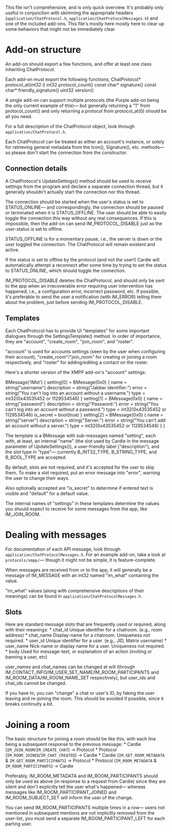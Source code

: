 This file isn't comprehensive, and is only quick overview. It's probably
only useful in conjunction with skimming the appropriate headers
(`application/ChatProtocol.h`, `application/ChatProtocolMessages.h`) and one of
the included add-ons.
This file's mostly here mostly here to clear up some behaviors that might not be
immediately clear.


# Add-on structure
An add-on should export a few functions, and offer at least one class inheriting
ChatProtocol.

Each add-on must export the following functions;
	ChatProtocol* protocol_at(int32 i)
	int32 protocol_count()
	const char* signature()
	const char* friendly_signature()
	uint32 version()

A single add-on can support multiple protocols (the Purple add-on being the
only current example of this)― but generally returning a "1" from
protocol_count() and only returning a protocol from protocol_at(0) should be
all you need.

For a full description of the ChatProtocol object, look through
`application/ChatProtocol.h`.

Each ChatProtocol can be treated as either an account's instance, or solely for
retrieving general metadata from the Icon(), Signature(), etc. methods― so
please don't start the connection from the constructor.


## Connection details
A ChatProtocol's UpdateSettings() method should be used to receive settings from
the program and declare a separate connection thread, but it generally shouldn't
actually start the connection nor this thread.

The connection should be started when the user's status is set to STATUS_ONLINE―
and correspondingly, the connection should be paused or terminated when it is
STATUS_OFFLINE. The user should be able to easily toggle the connection this way
without any real consequences. If this is impossible, then the add-on can send
IM_PROTOCOL_DISABLE just as the user-status is set to offline.

STATUS_OFFLINE is for a momentary pause, i.e., the server is down or the user
toggled the connection. The ChatProtocol will remain existent and active.

If the status is set to offline by the protocol (and not the user!) Cardie will
automatically attempt a reconnect after some time by trying to set the status
to STATUS_ONLINE, which should toggle the connection.

IM_PROTOCOL_DISABLE deletes the ChatProtocol, and should only be sent to the app
when an irrecoverable error requiring user intervention has happened, i.e., a
configuration error, incorrect password, etc. If possible, it's preferable to
send the user a notification (with IM_ERROR) telling them about the problem,
just before sending IM_PROTOCOL_DISABLE.


## Templates
Each ChatProtocol has to provide UI "templates" for some important dialogues
through the SettingsTemplate() method. In order of importance, they are
"account", "create_room", "join_room", and "roster".

"account" is used for accounts settings (seen by the user when configuring their
account), "create_room"/"join_room" for creating or joining a room respectively,
and "roster" for adding/editing a contact on the roster.

Here's a shorter version of the XMPP add-on's "account" settings:

BMessage('IMst') {
        setting[0] = BMessage(0x0) {
                name = string("username")
                description = string("Jabber identifier:")
                error = string("You can't log into an account without a username.")
                type = int32(0x43535452 or 1129534546)
        }
        setting[1] = BMessage(0x0) {
                name = string("password")
                description = string("Password:")
                error = string("You can't log into an account without a password.")
                type = int32(0x43535452 or 1129534546)
                is_secret = bool(true)
        }
        setting[2] = BMessage(0x0) {
                name = string("server")
                description = string("Server:")
                error = string("You can't add an account without a server.")
                type = int32(0x43535452 or 1129534546)
        }
}

The template is a BMessage with sub-messages named "setting", each with, at
least, an internal "name" (the slot used by Cardie in the message parameter of
UpdateSettings()), a user-friendly label ("description"), and the slot type
in "type"― currently B_INT32_TYPE, B_STRING_TYPE, and B_BOOL_TYPE are accepted.

By default, slots are not required, and it's accepted for the user to skip them.
To make a slot required, put an error message into "error", warning the user
to change their ways.

Also optionally accepted are "is_secret" to determine if entered text is
visible and "default" for a default value.

The internal names of "settings" in these templates determine the values you
should expect to receive for some messages from the app, like IM_JOIN_ROOM.



# Dealing with messages
For documentation of each API message, look through
`application/ChatProtocolMessages.h`. For an example add-on, take a look at
`protocols/xmpp/`― though it might not be simple, it is feature-complete.

When messages are received from or to the app, it will generally be a message
of IM_MESSAGE with an int32 named "im_what" containing the value.

"im_what" values (along with comprehensive descriptions of their meanings) 
can be found in `application/ChatProtocolMessages.h`.

## Slots
Here are standard message slots that are frequently used or required, along
with their meanings:
	* chat_id	Unique identifier for a chatroom. (e.g., room address)
	* chat_name	Display-name for a chatroom. Uniqueness not required.
	* user_id	Unique identifier for a user. (e.g., JID, Matrix username)
	* user_name	Nick-name or display name for a user. Uniqueness not required.
	* body		Used for message-text, or explanation of an action (inviting or banning a user, etc)

user_names and chat_names can be changed at will
(through IM_CONTACT_INFO/IM_USER_SET_NAME/IM_ROOM_PARTICIPANTS and
IM_ROOM_DATA/IM_ROOM_NAME_SET respectively), but user_ids and chat_ids cannot
be changed.

If you have to, you can "change" a chat or user's ID, by faking the user leaving
and re-joining the room. This should be avoided if possible, since it breaks
continuity a bit.



# Joining a room
The basic structure for joining a room should be like this, with each line being
a subsequent response to the previous message:
	* Cardie (`IM_JOIN_ROOM`/`IM_CREATE_CHAT`) → Protocol
	* Protocol (`IM_ROOM_JOINED`/`IM_CHAT_CREATED`) → Cardie 
	* Cardie (`IM_GET_ROOM_METADATA` & `IM_GET_ROOM_PARTICIPANTS`) → Protocol
	* Protocol (`IM_ROOM_METADATA` & `IM_ROOM_PARTICIPANTS`) → Cardie

Preferably, IM_ROOM_METADATA and IM_ROOM_PARTICIPANTS should only be used as
above (in response to a request from Cardie) since they are silent and don't
explicitly tell the user what's happened― whereas messages like
IM_ROOM_PARTICIPANT_JOINED and IM_ROOM_SUBJECT_SET will inform the user of the
change.

You can send IM_ROOM_PARTICIPANTS multiple times in a row― users
not mentioned in subsequent mentions are not implicitly removed from the
user-list, you must send a separate IM_ROOM_PARTICIPANT_LEFT for each parting
user.
